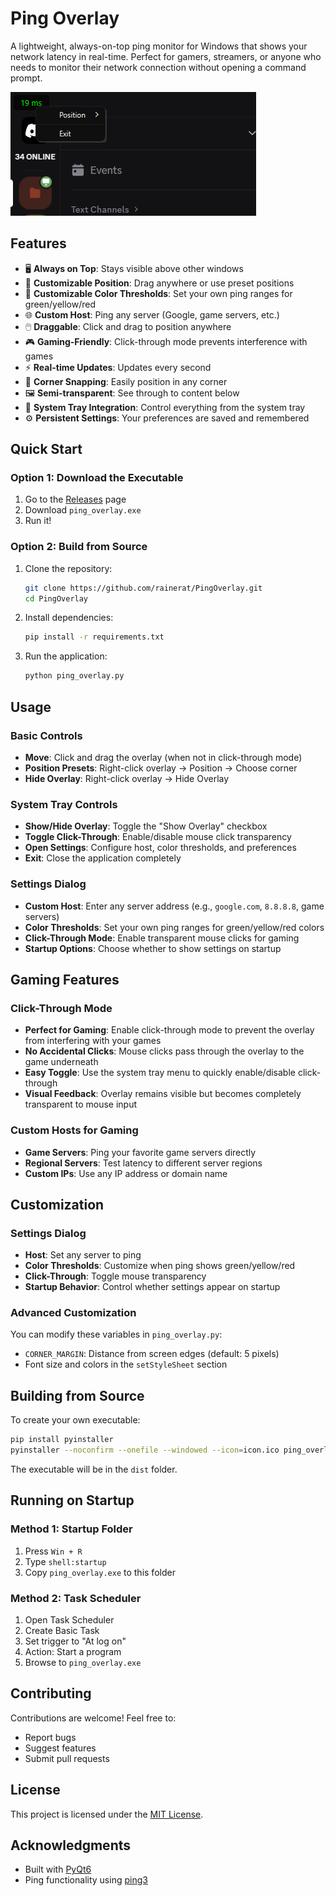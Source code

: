 # Ping Overlay

A lightweight, always-on-top ping monitor for Windows that shows your network latency in real-time. Perfect for gamers, streamers, or anyone who needs to monitor their network connection without opening a command prompt.

![Ping Overlay Screenshot](assets/screenshot.png)

## Features

- 🖥️ **Always on Top**: Stays visible above other windows
- 🎯 **Customizable Position**: Drag anywhere or use preset positions
- 🎨 **Customizable Color Thresholds**: Set your own ping ranges for green/yellow/red
- 🌐 **Custom Host**: Ping any server (Google, game servers, etc.)
- 🖱️ **Draggable**: Click and drag to position anywhere
- 🎮 **Gaming-Friendly**: Click-through mode prevents interference with games
- ⚡ **Real-time Updates**: Updates every second
- 🎯 **Corner Snapping**: Easily position in any corner
- 🖼️ **Semi-transparent**: See through to content below
- 🔧 **System Tray Integration**: Control everything from the system tray
- ⚙️ **Persistent Settings**: Your preferences are saved and remembered

## Quick Start

### Option 1: Download the Executable

1. Go to the [Releases](https://github.com/rainerat/PingOverlay/releases) page
2. Download `ping_overlay.exe`
3. Run it!

### Option 2: Build from Source

1. Clone the repository:
   ```bash
   git clone https://github.com/rainerat/PingOverlay.git
   cd PingOverlay
   ```
2. Install dependencies:
   ```bash
   pip install -r requirements.txt
   ```
3. Run the application:
   ```bash
   python ping_overlay.py
   ```

## Usage

### Basic Controls

- **Move**: Click and drag the overlay (when not in click-through mode)
- **Position Presets**: Right-click overlay → Position → Choose corner
- **Hide Overlay**: Right-click overlay → Hide Overlay

### System Tray Controls

- **Show/Hide Overlay**: Toggle the "Show Overlay" checkbox
- **Toggle Click-Through**: Enable/disable mouse click transparency
- **Open Settings**: Configure host, color thresholds, and preferences
- **Exit**: Close the application completely

### Settings Dialog

- **Custom Host**: Enter any server address (e.g., `google.com`, `8.8.8.8`, game servers)
- **Color Thresholds**: Set your own ping ranges for green/yellow/red colors
- **Click-Through Mode**: Enable transparent mouse clicks for gaming
- **Startup Options**: Choose whether to show settings on startup

## Gaming Features

### Click-Through Mode

- **Perfect for Gaming**: Enable click-through mode to prevent the overlay from interfering with your games
- **No Accidental Clicks**: Mouse clicks pass through the overlay to the game underneath
- **Easy Toggle**: Use the system tray menu to quickly enable/disable click-through
- **Visual Feedback**: Overlay remains visible but becomes completely transparent to mouse input

### Custom Hosts for Gaming

- **Game Servers**: Ping your favorite game servers directly
- **Regional Servers**: Test latency to different server regions
- **Custom IPs**: Use any IP address or domain name

## Customization

### Settings Dialog

- **Host**: Set any server to ping
- **Color Thresholds**: Customize when ping shows green/yellow/red
- **Click-Through**: Toggle mouse transparency
- **Startup Behavior**: Control whether settings appear on startup

### Advanced Customization

You can modify these variables in `ping_overlay.py`:

- `CORNER_MARGIN`: Distance from screen edges (default: 5 pixels)
- Font size and colors in the `setStyleSheet` section

## Building from Source

To create your own executable:

```bash
pip install pyinstaller
pyinstaller --noconfirm --onefile --windowed --icon=icon.ico ping_overlay.py
```

The executable will be in the `dist` folder.

## Running on Startup

### Method 1: Startup Folder

1. Press `Win + R`
2. Type `shell:startup`
3. Copy `ping_overlay.exe` to this folder

### Method 2: Task Scheduler

1. Open Task Scheduler
2. Create Basic Task
3. Set trigger to "At log on"
4. Action: Start a program
5. Browse to `ping_overlay.exe`

## Contributing

Contributions are welcome! Feel free to:

- Report bugs
- Suggest features
- Submit pull requests

## License

This project is licensed under the [MIT License](LICENSE).

## Acknowledgments

- Built with [PyQt6](https://www.riverbankcomputing.com/software/pyqt/)
- Ping functionality using [ping3](https://github.com/kyan001/ping3)
